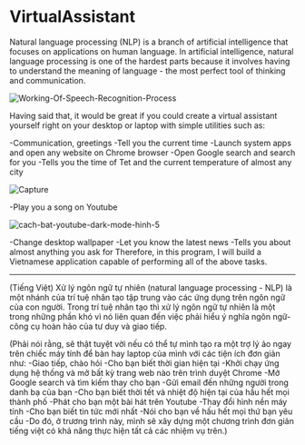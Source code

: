 # VirtualAssistant

Natural language processing (NLP) is a branch of artificial intelligence that focuses on applications on human language. In artificial intelligence, natural language processing is one of the hardest parts because it involves having to understand the meaning of language - the most perfect tool of thinking and communication.

![Working-Of-Speech-Recognition-Process](https://user-images.githubusercontent.com/81319640/118314501-6ef30a00-b51e-11eb-961f-0197461463b4.png)


Having said that, it would be great if you could create a virtual assistant yourself right on your desktop or laptop with simple utilities such as:

-Communication, greetings
-Tell you the current time
-Launch system apps and open any website on Chrome browser
-Open Google search and search for you
-Tells you the time of Tet and the current temperature of almost any city

![Capture](https://user-images.githubusercontent.com/81319640/118314594-8c27d880-b51e-11eb-9138-6e11996fb593.png)

-Play you a song on Youtube

![cach-bat-youtube-dark-mode-hinh-5](https://user-images.githubusercontent.com/81319640/118314749-c1342b00-b51e-11eb-92a2-5d06db02dbe2.png)

-Change desktop wallpaper
-Let you know the latest news
-Tells you about almost anything you ask for
Therefore, in this program, I will build a Vietnamese application capable of performing all of the above tasks.

-------------------------------------------------------------------------------------------------------------------------------------------------------------
(Tiếng  Việt)
Xử lý ngôn ngữ tự nhiên (natural language processing - NLP) là một nhánh của trí tuệ nhân tạo tập trung vào các ứng dụng trên ngôn ngữ của con người. Trong trí tuệ nhân tạo thì xử lý ngôn ngữ tự nhiên là một trong những phần khó  vì nó liên quan đến việc phải hiểu ý nghĩa ngôn ngữ-công cụ hoàn hảo của tư duy và giao tiếp.

(Phải nói rằng, sẽ thật tuyệt vời nếu có thể tự mình tạo ra một trợ lý ảo ngay trên chiếc máy tính để bàn hay laptop của mình với các tiện ích đơn giản như:
-Giao tiếp, chào hỏi
-Cho bạn biết thời gian hiện tại
-Khởi chạy ứng dụng hệ thống và mở bất kỳ trang web nào trên trình duyệt Chrome
-Mở Google search và tìm kiếm thay cho bạn
-Gửi email đến những người trong danh bạ của bạn
-Cho bạn biết thời tết và nhiệt độ hiện tại của hầu hết mọi thành phố
-Phát cho bạn một bài hát trên Youtube
-Thay đổi hình nền máy tính
-Cho bạn biết tin tức mới nhất
-Nói cho bạn về hấu hết mọi thứ bạn yêu cầu
-Do đó, ở trương trình này, mình sẽ xây dựng một chương trình đơn giản tiếng việt có khả năng thực hiện tất cả các nhiệm vụ trên.)
